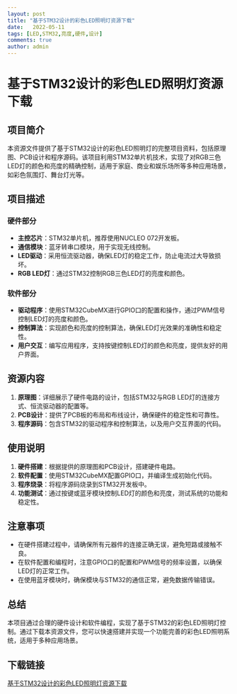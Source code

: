```yaml
---
layout: post
title: "基于STM32设计的彩色LED照明灯资源下载"
date:   2022-05-11
tags: [LED,STM32,亮度,硬件,设计]
comments: true
author: admin
---
```

# 基于STM32设计的彩色LED照明灯资源下载

## 项目简介

本资源文件提供了基于STM32设计的彩色LED照明灯的完整项目资料，包括原理图、PCB设计和程序源码。该项目利用STM32单片机技术，实现了对RGB三色LED灯的颜色和亮度的精确控制，适用于家庭、商业和娱乐场所等多种应用场景，如彩色氛围灯、舞台灯光等。

## 项目描述

### 硬件部分

- **主控芯片**：STM32单片机，推荐使用NUCLEO 072开发板。
- **通信模块**：蓝牙转串口模块，用于实现无线控制。
- **LED驱动**：采用恒流驱动器，确保LED灯的稳定工作，防止电流过大导致损坏。
- **RGB LED灯**：通过STM32控制RGB三色LED灯的亮度和颜色。

### 软件部分

- **驱动程序**：使用STM32CubeMX进行GPIO口的配置和操作，通过PWM信号控制LED灯的亮度和颜色。
- **控制算法**：实现颜色和亮度的控制算法，确保LED灯光效果的准确性和稳定性。
- **用户交互**：编写应用程序，支持按键控制LED灯的颜色和亮度，提供友好的用户界面。

## 资源内容

1. **原理图**：详细展示了硬件电路的设计，包括STM32与RGB LED灯的连接方式、恒流驱动器的配置等。
2. **PCB设计**：提供了PCB板的布局和布线设计，确保硬件的稳定性和可靠性。
3. **程序源码**：包含STM32的驱动程序和控制算法，以及用户交互界面的代码。

## 使用说明

1. **硬件搭建**：根据提供的原理图和PCB设计，搭建硬件电路。
2. **软件配置**：使用STM32CubeMX配置GPIO口，并编译生成初始化代码。
3. **程序烧录**：将程序源码烧录到STM32开发板中。
4. **功能测试**：通过按键或蓝牙模块控制LED灯的颜色和亮度，测试系统的功能和稳定性。

## 注意事项

- 在硬件搭建过程中，请确保所有元器件的连接正确无误，避免短路或接触不良。
- 在软件配置和编程时，注意GPIO口的配置和PWM信号的频率设置，以确保LED灯的正常工作。
- 在使用蓝牙模块时，确保模块与STM32的通信正常，避免数据传输错误。

## 总结

本项目通过合理的硬件设计和软件编程，实现了基于STM32的彩色LED照明灯控制。通过下载本资源文件，您可以快速搭建并实现一个功能完善的彩色LED照明系统，适用于多种应用场景。

## 下载链接

[基于STM32设计的彩色LED照明灯资源下载](https://pan.quark.cn/s/ea5269ab1111)